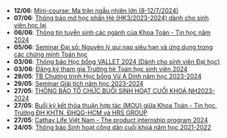  - **12/06**: [Mini-course: Ma trận ngẫu nhiên lớn (8-12/7/2024)](https://math.hcmus.edu.vn/tin-tức/tin-nghiên-cứu/941-mini-course-lrm-8_12_7_24)
 - **07/06**: [Thông báo mở học phần Hè (HK3/2023-2024) dành cho sinh viên học lại](https://math.hcmus.edu.vn/tin-tức/tin-giáo-vụ/940-thông-báo-mở-học-phần-hè-hk3-2023-2024-dành-cho-sinh-viên-học-lại)
 - **06/06**: [Thông tin tuyển sinh các ngành của Khoa Toán - Tin học năm 2024](https://math.hcmus.edu.vn/tuyển-sinh/tuyen-sinh-dh2024)
 - **05/06**: [Seminar Đại số: Nguyên lý qui nạp siêu hạn và ứng dụng trong các chứng minh Toán học](https://math.hcmus.edu.vn/tin-tức/tin-nghiên-cứu/939-seminar-đại-số-nguyên-lý-qui-nạp-siêu-hạn-và-ứng-dụng-trong-các-chứng-minh-toán-học)
 - **03/06**: [Thông báo Học bổng VALLET 2024 (Dành cho sinh viên Đại học)](https://math.hcmus.edu.vn/tin-tức/tin-học-bổng-việc-làm/935-thông-báo-học-bổng-vallet-2024-dành-cho-sinh-viên-đại-học)
 - **03/06**: [Đăng ký tham gia Trường hè Toán học sinh viên 2024](https://math.hcmus.edu.vn/tin-tức/thông-tin-toán-tin-học/938-đăng-kí-tham-gia-trường-hè-toán-học-sinh-viên-2024)
 - **29/05**: [TB Chương trình Học bổng Vừ A Dính năm học 2023-2024](https://math.hcmus.edu.vn/tin-tức/tin-học-bổng-việc-làm/936-tb-chương-trình-học-bổng-vừ-a-dính-năm-học-2023-2024)
 - **29/05**: [Seminar Giải tích năm học 2023-2024](https://math.hcmus.edu.vn/tin-tức/tin-nghiên-cứu/934-seminar-giải-tích-năm-học-2023-2024)
 - **27/05**: [THÔNG BÁO TỔ CHỨC BUỔI SINH HOẠT CUỐI KHOÁ NH2023-2024](https://math.hcmus.edu.vn/tin-tức/tin-giáo-vụ/927-thông-báo-tổ-chức-buổi-sinh-hoạt-cuối-khoá-nh2023-2024)
 - **27/05**: [Buổi ký kết thỏa thuận hợp tác (MOU) giữa Khoa Toán - Tin học, Trường ĐH KHTN, ĐHQG-HCM và HRS GROUP](https://math.hcmus.edu.vn/tin-tức/thông-tin-toán-tin-học/932-buổi-ký-kết-thỏa-thuận-hợp-tác-mou-giữa-khoa-toán-tin-học,-trường-đh-khtn,-đhqg-hcm-và-hrs-group-việt-nam)
 - **27/05**: [Cathay Life Việt Nam - The product internship program 2024](https://math.hcmus.edu.vn/tin-tức/tin-học-bổng-việc-làm/931-cathay-life-việt-nam-the-product-internship-program-2024)
 - **24/05**: [Thông báo Sinh hoạt công dân cuối khoá năm học 2021-2022](https://math.hcmus.edu.vn/tin-tức/tin-giáo-vụ/588-thông-báo-sinh-hoạt-công-dân-cuối-khoá-năm-học-2021-2022)
